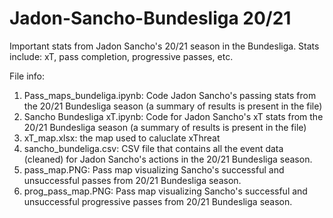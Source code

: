 # Jadon-Sancho-Bundesliga 20/21
Important stats from Jadon Sancho's 20/21 season in the Bundesliga. Stats include: xT, pass completion, progressive passes, etc.

File info:

1. Pass_maps_bundeliga.ipynb: Code Jadon Sancho's passing stats from the 20/21 Bundesliga season (a summary of results is present in the file)
2. Sancho Bundesliga xT.ipynb: Code for Jadon Sancho's xT stats from the 20/21 Bundesliga season (a summary of results is present in the file)
3. xT_map.xlsx: the map used to caluclate xThreat
4. sancho_bundeliga.csv: CSV file that contains all the event data (cleaned) for Jadon Sancho's actions in the 20/21 Bundesliga season.
5. pass_map.PNG: Pass map visualizing Sancho's successful and unsuccessful passes from 20/21 Bundesliga season.
6. prog_pass_map.PNG: Pass map visualizing Sancho's successful and unsuccessful progressive passes from 20/21 Bundesliga season.
